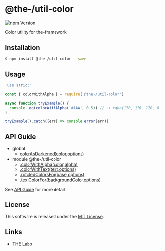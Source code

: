 @the-/util-color
==========

<!---
This file is generated by @the-/templates. Do not update manually.
--->

<!-- Badge Start -->
<a name="badges"></a>

[![npm Version][bd_npm_shield_url]][bd_npm_url]

[bd_repo_url]: https://github.com/the-labo/the
[bd_npm_url]: http://www.npmjs.org/package/@the-/util-color
[bd_npm_shield_url]: http://img.shields.io/npm/v/@the-/util-color.svg?style=flat

<!-- Badge End -->


<!-- Description Start -->
<a name="description"></a>

Color utility for the-framework

<!-- Description End -->


<!-- Overview Start -->
<a name="overview"></a>




<!-- Overview End -->


<!-- Sections Start -->
<a name="sections"></a>

<!-- Section from "doc/readme/01.Installation.md.hbs" Start -->

<a name="section-doc-readme-01-installation-md"></a>

Installation
-----

```bash
$ npm install @the-/util-color --save
```


<!-- Section from "doc/readme/01.Installation.md.hbs" End -->

<!-- Section from "doc/readme/02.Usage.md.hbs" Start -->

<a name="section-doc-readme-02-usage-md"></a>

Usage
---------

```javascript
'use strict'

const { colorWithAlpha } = require('@the-/util-color')

async function tryExample() {
  console.log(colorWithAlpha('#AAA', 0.5)) // -> rgba(170, 170, 170, 0.5)
}

tryExample().catch((err) => console.error(err))

```


<!-- Section from "doc/readme/02.Usage.md.hbs" End -->


<!-- Sections Start -->

<a name="api"></a>

## API Guide


- global
  - [colorAsDarkened(color,options)](./doc/api/api.md#colorAsDarkened)
- module:@the-/util-color
  - [.colorWithAlpha(color,alpha)](./doc/api/api.md#module_@the-/util-color.colorWithAlpha)
  - [.colorWithText(text,options)](./doc/api/api.md#module_@the-/util-color.colorWithText)
  - [.rotatedColorsFor(base,options)](./doc/api/api.md#module_@the-/util-color.rotatedColorsFor)
  - [.textColorFor(backgroundColor,options)](./doc/api/api.md#module_@the-/util-color.textColorFor)

See [API Guide](./doc/api/api.md) for more detail


<!-- LICENSE Start -->
<a name="license"></a>

License
-------
This software is released under the [MIT License](https://github.com/the-labo/the/blob/master/LICENSE).

<!-- LICENSE End -->


<!-- Links Start -->
<a name="links"></a>

Links
------

+ [THE Labo][the_labo_url]

[the_labo_url]: https://github.com/the-labo

<!-- Links End -->
